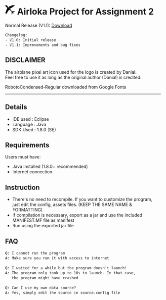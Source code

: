 # ![Airloka Logo](https://raw.githubusercontent.com/dfx81/Airloka/master/Source/Assets/icon.png) Airloka Project for Assignment 2

Normal Release (V1.1): [Download](https://github.com/dfx81/Airloka/raw/master/Airloka.zip)  

    Changelog:  
    - V1.0: Initial release  
    - V1.1: Improvements and bug fixes  

## DISCLAIMER

The airplane pixel art icon used for the logo is created by Danial.  
Feel free to use it as long as the original author (Danial) is credited.  
  
RobotoCondensed-Regular downloaded from Google Fonts  

---

## Details

- IDE used : Eclipse
- Language : Java
- SDK Used : 1.8.0 (SE)

## Requirements

Users must have:
- Java installed (1.8.0+ recommended)
- Internet connection

## Instruction

- There's no need to recompile. If you want to customize the program,  
  just edit the config, assets files. (KEEP THE SAME NAME & FORMATTING)  
- If compilation is necessary, export as a jar and use the included  
  MANIFEST.MF file as manifest  
- Run using the exported jar file  

## FAQ

    Q: I cannot run the program  
    A: Make sure you run it with access to internet  
      
    Q: I waited for a while but the program doesn't launch!  
    A: The program only took up to 10s to launch. In that case,  
       the program might have crashed  
      
    Q: Can I use my own data source?  
    A: Yes, simply edit the source in source.config file
